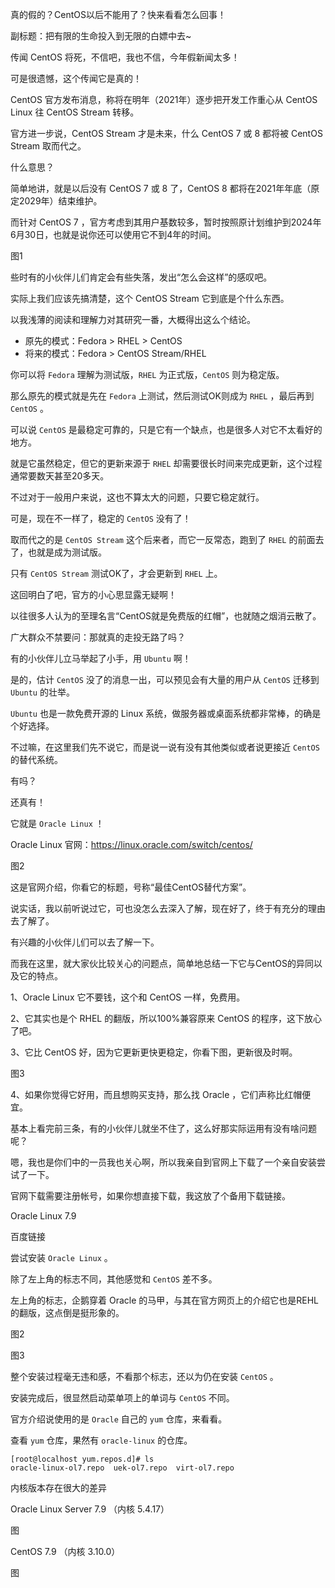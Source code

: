 真的假的？CentOS以后不能用了？快来看看怎么回事！

副标题：把有限的生命投入到无限的白嫖中去~





传闻 CentOS 将死，不信吧，我也不信，今年假新闻太多！

可是很遗憾，这个传闻它是真的！

CentOS 官方发布消息，称将在明年（2021年）逐步把开发工作重心从 CentOS Linux 往 CentOS Stream 转移。

官方进一步说，CentOS Stream 才是未来，什么 CentOS 7 或 8 都将被 CentOS Stream 取而代之。

什么意思？

简单地讲，就是以后没有 CentOS 7 或 8 了，CentOS 8 都将在2021年年底（原定2029年）结束维护。

而针对 CentOS 7 ，官方考虑到其用户基数较多，暂时按照原计划维护到2024年6月30日，也就是说你还可以使用它不到4年的时间。

图1



些时有的小伙伴儿们肯定会有些失落，发出“怎么会这样”的感叹吧。

实际上我们应该先搞清楚，这个 CentOS Stream 它到底是个什么东西。

以我浅薄的阅读和理解力对其研究一番，大概得出这么个结论。

* 原先的模式：Fedora > RHEL > CentOS
* 将来的模式：Fedora > CentOS Stream/RHEL



你可以将 `Fedora` 理解为测试版，`RHEL` 为正式版，`CentOS` 则为稳定版。

那么原先的模式就是先在 `Fedora` 上测试，然后测试OK则成为 `RHEL` ，最后再到 `CentOS` 。

可以说 `CentOS` 是最稳定可靠的，只是它有一个缺点，也是很多人对它不太看好的地方。

就是它虽然稳定，但它的更新来源于 `RHEL` 却需要很长时间来完成更新，这个过程通常要数天甚至20多天。

不过对于一般用户来说，这也不算太大的问题，只要它稳定就行。

可是，现在不一样了，稳定的 `CentOS` 没有了！

取而代之的是 `CentOS Stream` 这个后来者，而它一反常态，跑到了 `RHEL` 的前面去了，也就是成为测试版。

只有 `CentOS Stream` 测试OK了，才会更新到 `RHEL` 上。

这回明白了吧，官方的小心思显露无疑啊！

以往很多人认为的至理名言“CentOS就是免费版的红帽”，也就随之烟消云散了。



广大群众不禁要问：那就真的走投无路了吗？

有的小伙伴儿立马举起了小手，用 `Ubuntu` 啊！

是的，估计 `CentOS` 没了的消息一出，可以预见会有大量的用户从 `CentOS` 迁移到 `Ubuntu` 的壮举。

`Ubuntu` 也是一款免费开源的 Linux 系统，做服务器或桌面系统都非常棒，的确是个好选择。

不过嘛，在这里我们先不说它，而是说一说有没有其他类似或者说更接近 `CentOS` 的替代系统。

有吗？

还真有！

它就是 `Oracle Linux` ！



Oracle Linux 官网：https://linux.oracle.com/switch/centos/

图2



这是官网介绍，你看它的标题，号称“最佳CentOS替代方案”。

说实话，我以前听说过它，可也没怎么去深入了解，现在好了，终于有充分的理由去了解了。

有兴趣的小伙伴儿们可以去了解一下。

而我在这里，就大家伙比较关心的问题点，简单地总结一下它与CentOS的异同以及它的特点。



1、Oracle Linux 它不要钱，这个和 CentOS 一样，免费用。



2、它其实也是个 RHEL 的翻版，所以100%兼容原来 CentOS 的程序，这下放心了吧。



3、它比 CentOS 好，因为它更新更快更稳定，你看下图，更新很及时啊。

图3



4、如果你觉得它好用，而且想购买支持，那么找 Oracle ，它们声称比红帽便宜。



基本上看完前三条，有的小伙伴儿就坐不住了，这么好那实际运用有没有啥问题呢？

嗯，我也是你们中的一员我也关心啊，所以我亲自到官网上下载了一个亲自安装尝试了一下。

官网下载需要注册帐号，如果你想直接下载，我这放了个备用下载链接。

Oracle Linux 7.9

百度链接









尝试安装 `Oracle Linux` 。



除了左上角的标志不同，其他感觉和 `CentOS` 差不多。

左上角的标志，企鹅穿着 Oracle 的马甲，与其在官方网页上的介绍它也是REHL的翻版，这点倒是挺形象的。

图2

图3



整个安装过程毫无违和感，不看那个标志，还以为仍在安装 `CentOS` 。

安装完成后，很显然启动菜单项上的单词与 `CentOS` 不同。

官方介绍说使用的是 `Oracle` 自己的 `yum` 仓库，来看看。

查看 `yum` 仓库，果然有 `oracle-linux` 的仓库。

```shell
[root@localhost yum.repos.d]# ls
oracle-linux-ol7.repo  uek-ol7.repo  virt-ol7.repo
```





内核版本存在很大的差异

Oracle Linux Server 7.9 （内核 5.4.17）

图

CentOS 7.9 （内核 3.10.0）

图

